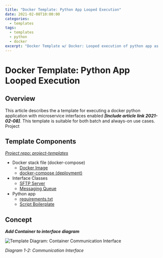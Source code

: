```yaml
---
title: "Docker Template: Python App Looped Execution"
date: 2021-02-08T10:00:00
categories:
  - templates
tags:
  - templates
  - python
  - docker
excerpt: "Docker Template w/ Docker: Looped execution of python app as a microservice"
---
```

# Docker Template: Python App Looped Execution
## Overview
This article describes the a template for executing a docker python application with microservice interfaces enabled ***[Include article link 2021-02-08]***. This template is suitable for both batch and always-on use cases. Project

## Template Components
[*Project repo: project-templates*](https://github.com/DarrylBrysonDev0/project-templates/tree/main/Docker/Python/python-app-loop) 
- Docker stack file (docker-compose)
  - [Docker Image](https://github.com/DarrylBrysonDev0/project-templates/blob/main/Docker/Python/python-app-loop/app-image/Dockerfile.python-app-loop)
  - [docker-compose (deployment)](https://github.com/DarrylBrysonDev0/project-templates/blob/main/Docker/Python/python-app-loop/docker-compose.python-app-loop.yml)
- Interface Classes
  - [SFTP Server](https://github.com/DarrylBrysonDev0/project-templates/blob/main/Docker/Python/microservice-interface-class-information.md)
  - [Messaging Queue](https://github.com/DarrylBrysonDev0/project-templates/blob/main/Docker/Python/microservice-interface-class-information.md)
- Python app
  - [requirements.txt](https://github.com/DarrylBrysonDev0/project-templates/blob/main/Docker/Python/python-app-loop/app-image/requirements.txt)
  - [Script Boilerplate](https://github.com/DarrylBrysonDev0/project-templates/blob/main/Docker/Python/python-app-loop/app-image/python-app-loop.py)

## Concept
***Add Container to interface diagram***

![Template Diagram: Container Communication Interface](../assets/2021-02-09/container-comm-interface.png)

*Diagram 1-2: Communication Interface*
